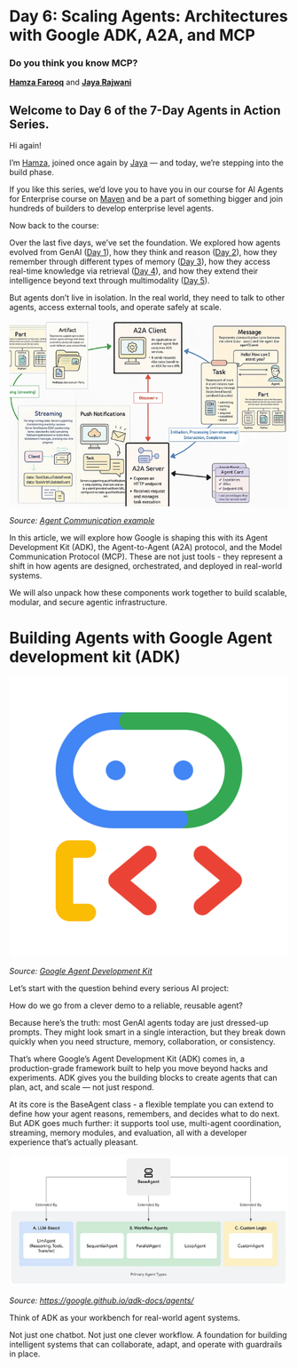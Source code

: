 # Day 6: Scaling Agents: Architectures with Google ADK, A2A, and MCP
### Do you think you know MCP?

[**Hamza Farooq**](https://github.com/hamzafarooq) and [**Jaya Rajwani**](https://github.com/JayaRajwani)

## Welcome to Day 6 of the 7-Day Agents in Action Series.

Hi again!

I’m [Hamza](https://www.linkedin.com/in/hamzafarooq/), joined once again by [Jaya](https://www.linkedin.com/in/jayarajwani/) — and today, we’re stepping into the build phase.

If you like this series, we’d love you to have you in our course for AI Agents for Enterprise course on [Maven](https://maven.com/boring-bot/ml-system-design) and be a part of something bigger and join hundreds of builders to develop enterprise level agents.

Now back to the course:

Over the last five days, we’ve set the foundation. We explored how agents evolved from GenAI ([Day 1](link)), how they think and reason ([Day 2](link)), how they remember through different types of memory ([Day 3](link)), how they access real-time knowledge via retrieval ([Day 4](link)), and how they extend their intelligence beyond text through multimodality ([Day 5](link)).

But agents don’t live in isolation. In the real world, they need to talk to other agents, access external tools, and operate safely at scale.

![Agent Communication](images/agent-communication.png)
<p>
  <em>Source: <a href="https://medium.com/fundamentals-of-artificial-intellegence/agent-to-agent-a2a-protocol-e001d480b41c">Agent Communication example</a></em>
</p>

In this article, we will explore how Google is shaping this with its Agent Development Kit (ADK), the Agent-to-Agent (A2A) protocol, and the Model Communication Protocol (MCP). These are not just tools - they represent a shift in how agents are designed, orchestrated, and deployed in real-world systems.

We will also unpack how these components work together to build scalable, modular, and secure agentic infrastructure.

# **Building Agents with Google Agent development kit (ADK)**

![Google ADK](images/google-adk.png)
<p>
  <em>Source: <a href="https://google.github.io/adk-docs/">Google Agent Development Kit</a></em>
</p>

Let’s start with the question behind every serious AI project:

How do we go from a clever demo to a reliable, reusable agent?

Because here’s the truth: most GenAI agents today are just dressed-up prompts. They might look smart in a single interaction, but they break down quickly when you need structure, memory, collaboration, or consistency.

That’s where Google’s Agent Development Kit (ADK) comes in, a production-grade framework built to help you move beyond hacks and experiments. ADK gives you the building blocks to create agents that can plan, act, and scale — not just respond.

At its core is the BaseAgent class - a flexible template you can extend to define how your agent reasons, remembers, and decides what to do next. But ADK goes much further: it supports tool use, multi-agent coordination, streaming, memory modules, and evaluation, all with a developer experience that’s actually pleasant.

![Primary Agent Types](images/primary-agent-types.png)
<p>
  <em>Source: <a href="https://google.github.io/adk-docs/agents/">https://google.github.io/adk-docs/agents/</a></em>
</p>

Think of ADK as your workbench for real-world agent systems.

Not just one chatbot. Not just one clever workflow. A foundation for building intelligent systems that can collaborate, adapt, and operate with guardrails in place.
